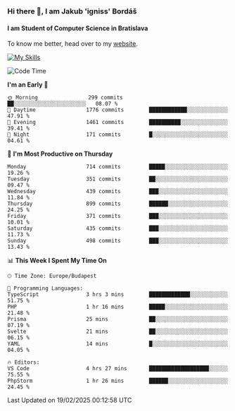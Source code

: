 ### Hi there 👋, I am Jakub 'igniss' Bordáš

#### I am Student of Computer Science in Bratislava
To know me better, head over to my [website](https://bordas.sk).

[![My Skills](https://skillicons.dev/icons?i=js,typescript,html,css,figma,svelte,vue,next,postgresql,nest,express,nodejs)](https://bordas.sk)


<!--START_SECTION:waka-->
![Code Time](http://img.shields.io/badge/Code%20Time-1%2C687%20hrs%2014%20mins-blue)

**I'm an Early 🐤** 

```text
🌞 Morning                299 commits         ██░░░░░░░░░░░░░░░░░░░░░░░   08.07 % 
🌆 Daytime                1776 commits        ████████████░░░░░░░░░░░░░   47.91 % 
🌃 Evening                1461 commits        ██████████░░░░░░░░░░░░░░░   39.41 % 
🌙 Night                  171 commits         █░░░░░░░░░░░░░░░░░░░░░░░░   04.61 % 
```
📅 **I'm Most Productive on Thursday** 

```text
Monday                   714 commits         █████░░░░░░░░░░░░░░░░░░░░   19.26 % 
Tuesday                  351 commits         ██░░░░░░░░░░░░░░░░░░░░░░░   09.47 % 
Wednesday                439 commits         ███░░░░░░░░░░░░░░░░░░░░░░   11.84 % 
Thursday                 899 commits         ██████░░░░░░░░░░░░░░░░░░░   24.25 % 
Friday                   371 commits         ███░░░░░░░░░░░░░░░░░░░░░░   10.01 % 
Saturday                 435 commits         ███░░░░░░░░░░░░░░░░░░░░░░   11.73 % 
Sunday                   498 commits         ███░░░░░░░░░░░░░░░░░░░░░░   13.43 % 
```


📊 **This Week I Spent My Time On** 

```text
🕑︎ Time Zone: Europe/Budapest

💬 Programming Languages: 
TypeScript               3 hrs 3 mins        █████████████░░░░░░░░░░░░   51.75 % 
PHP                      1 hr 16 mins        █████░░░░░░░░░░░░░░░░░░░░   21.48 % 
Prisma                   25 mins             ██░░░░░░░░░░░░░░░░░░░░░░░   07.19 % 
Svelte                   21 mins             ██░░░░░░░░░░░░░░░░░░░░░░░   06.15 % 
YAML                     14 mins             █░░░░░░░░░░░░░░░░░░░░░░░░   04.05 % 

🔥 Editors: 
VS Code                  4 hrs 27 mins       ███████████████████░░░░░░   75.55 % 
PhpStorm                 1 hr 26 mins        ██████░░░░░░░░░░░░░░░░░░░   24.45 % 
```


 Last Updated on 19/02/2025 00:12:58 UTC
<!--END_SECTION:waka-->
